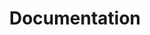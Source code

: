 ---
title: "Documentation"
excerpt: "In this section, we go deeply on the nanosaur architecture and how the ROS packages works."
permalink: /docs/
classes: wide
header:
  overlay_color: "#000"
  overlay_filter: "0.5"
  overlay_image: /assets/images/nanosaur_arch.jpg
  teaser: /assets/images/nanosaur_arch.jpg
sidebar:
  - nav: "docs"
---